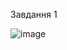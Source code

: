 Завдання 1


![image](https://user-images.githubusercontent.com/86048678/122372671-88e29b00-cf69-11eb-8a98-4e4126af23d9.png)
